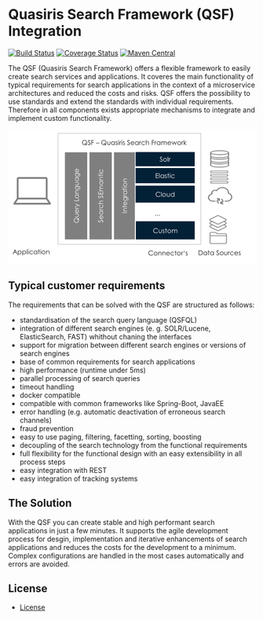 # Quasiris Search Framework (QSF) Integration

[![Build Status](https://travis-ci.com/quasiris/qsf-integration.svg?branch=master)](https://travis-ci.com/quasiris/qsf-integration)
[![Coverage Status](https://coveralls.io/repos/github/quasiris/qsf-integration/badge.svg?branch=master)](https://coveralls.io/github/quasiris/qsf-integration?branch=master)
[![Maven Central](https://img.shields.io/maven-central/v/com.quasiris.qsf/qsf-integration?color=brightgreen)](https://search.maven.org/search?q=a:qsf-integration)

The QSF (Quasiris Search Framework) offers a flexible framework to easily create search services and applications.
It coveres the main functionality of typical requirements for search applications in the context of a microservice architectures and reduced the costs and risks.
QSF offers the possibility to use standards and extend the standards with individual requirements.
Therefore in all components exists appropriate mechanisms to integrate and implement custom functionality.

![QSF overview](doc/img/qsf-overview.png)

## Typical customer requirements

The requirements that can be solved with the QSF are structured as follows:
- standardisation of the search query language (QSFQL)
- integration of different search engines (e. g. SOLR/Lucene, ElasticSearch, FAST) whithout chaning the interfaces
- support for migration between different search engines or versions of search engines
- base of common requirements for search applications
- high performance (runtime under 5ms)
- parallel processing of search queries
- timeout handling
- docker compatible
- compatible with common frameworks like Spring-Boot, JavaEE
- error handling (e.g. automatic deactivation of erroneous search channels)
- fraud prevention
- easy to use paging, filtering, facetting, sorting, boosting
- decoupling of the search technology from the functional requirements
- full flexibility for the functional design with an easy extensibility in all process steps
- easy integration with REST
- easy integration of tracking systems


## The Solution
With the QSF you can create stable and high performant search applications in just a few minutes.
It supports the agile development process for desgin, implementation and iterative enhancements of search applications and reduces the costs for the development to a minimum.
Complex configurations are handled in the most cases automatically and errors are avoided.

## License
- [License](LICENSE)
